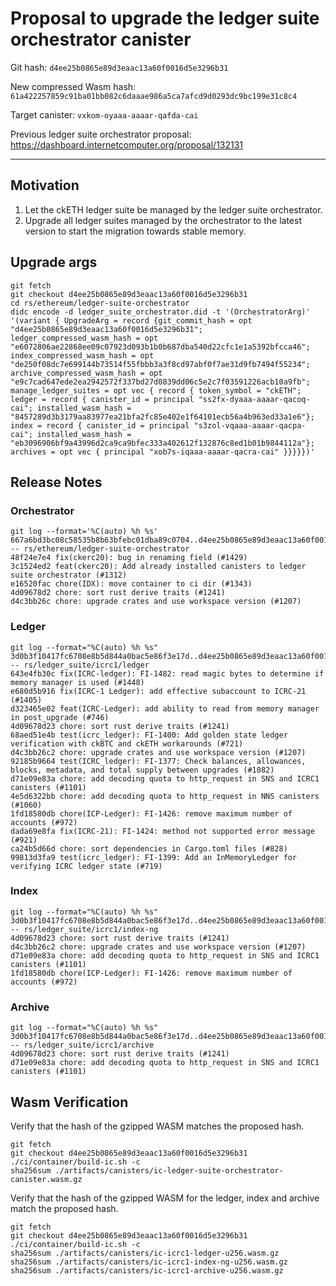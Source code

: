 # Proposal to upgrade the ledger suite orchestrator canister

Git hash: `d4ee25b0865e89d3eaac13a60f0016d5e3296b31`

New compressed Wasm hash: `61a422257859c91ba01bb082c6daaae986a5ca7afcd9d0293dc9bc199e31c8c4`

Target canister: `vxkom-oyaaa-aaaar-qafda-cai`

Previous ledger suite orchestrator proposal: https://dashboard.internetcomputer.org/proposal/132131

---

## Motivation

1. Let the ckETH ledger suite be managed by the ledger suite orchestrator.
2. Upgrade all ledger suites managed by the orchestrator to the latest version to start the migration towards stable memory.

## Upgrade args

```
git fetch
git checkout d4ee25b0865e89d3eaac13a60f0016d5e3296b31
cd rs/ethereum/ledger-suite-orchestrator
didc encode -d ledger_suite_orchestrator.did -t '(OrchestratorArg)' '(variant { UpgradeArg = record {git_commit_hash = opt "d4ee25b0865e89d3eaac13a60f0016d5e3296b31"; ledger_compressed_wasm_hash = opt "e6072806ae22868ee09c07923d093b1b0b687dba540d22cfc1e1a5392bfcca46"; index_compressed_wasm_hash = opt "de250f08dc7e699144b73514f55fbbb3a3f8cd97abf0f7ae31d9fb7494f55234"; archive_compressed_wasm_hash = opt "e9c7cad647ede2ea2942572f337bd27d0839dd06c5e2c7f03591226acb10a9fb"; manage_ledger_suites = opt vec { record { token_symbol = "ckETH"; ledger = record { canister_id = principal "ss2fx-dyaaa-aaaar-qacoq-cai"; installed_wasm_hash = "8457289d3b3179aa83977ea21bfa2fc85e402e1f64101ecb56a4b963ed33a1e6"}; index = record { canister_id = principal "s3zol-vqaaa-aaaar-qacpa-cai"; installed_wasm_hash = "eb3096906bf9a43996d2ca9ca9bfec333a402612f132876c8ed1b01b9844112a"}; archives = opt vec { principal "xob7s-iqaaa-aaaar-qacra-cai" }}}}})'
```

## Release Notes

### Orchestrator
```
git log --format='%C(auto) %h %s' 667a6bd3bc08c58535b8b63bfebc01dba89c0704..d4ee25b0865e89d3eaac13a60f0016d5e3296b31 -- rs/ethereum/ledger-suite-orchestrator
48f24e7e4 fix(ckerc20): bug in renaming field (#1429)
3c1524ed2 feat(ckerc20): Add already installed canisters to ledger suite orchestrator (#1312)
e16520fac chore(IDX): move container to ci dir (#1343)
4d09678d2 chore: sort rust derive traits (#1241)
d4c3bb26c chore: upgrade crates and use workspace version (#1207)
 ```

### Ledger

```
git log --format="%C(auto) %h %s" 3d0b3f10417fc6708e8b5d844a0bac5e86f3e17d..d4ee25b0865e89d3eaac13a60f0016d5e3296b31 -- rs/ledger_suite/icrc1/ledger
643e4fb30c fix(ICRC-ledger): FI-1482: read magic bytes to determine if memory manager is used (#1448)
e680d5b916 fix(ICRC-1 Ledger): add effective subaccount to ICRC-21 (#1405)
d323465e02 feat(ICRC-Ledger): add ability to read from memory manager in post_upgrade (#746)
4d09678d23 chore: sort rust derive traits (#1241)
68aed51e4b test(icrc_ledger): FI-1400: Add golden state ledger verification with ckBTC and ckETH workarounds (#721)
d4c3bb26c2 chore: upgrade crates and use workspace version (#1207)
92185b9664 test(ICRC_ledger): FI-1377: Check balances, allowances, blocks, metadata, and total supply between upgrades (#1082)
d71e09e83a chore: add decoding quota to http_request in SNS and ICRC1 canisters (#1101)
4e5d6322bb chore: add decoding quota to http_request in NNS canisters (#1060)
1fd18580db chore(ICP-Ledger): FI-1426: remove maximum number of accounts (#972)
dada69e8fa fix(ICRC-21): FI-1424: method not supported error message (#921)
ca24b5d66d chore: sort dependencies in Cargo.toml files (#828)
99813d3fa9 test(icrc_ledger): FI-1399: Add an InMemoryLedger for verifying ICRC ledger state (#719)
```

### Index

```
git log --format="%C(auto) %h %s" 3d0b3f10417fc6708e8b5d844a0bac5e86f3e17d..d4ee25b0865e89d3eaac13a60f0016d5e3296b31 -- rs/ledger_suite/icrc1/index-ng
4d09678d23 chore: sort rust derive traits (#1241)
d4c3bb26c2 chore: upgrade crates and use workspace version (#1207)
d71e09e83a chore: add decoding quota to http_request in SNS and ICRC1 canisters (#1101)
1fd18580db chore(ICP-Ledger): FI-1426: remove maximum number of accounts (#972)
```

### Archive

```
git log --format="%C(auto) %h %s" 3d0b3f10417fc6708e8b5d844a0bac5e86f3e17d..d4ee25b0865e89d3eaac13a60f0016d5e3296b31 -- rs/ledger_suite/icrc1/archive
4d09678d23 chore: sort rust derive traits (#1241)
d71e09e83a chore: add decoding quota to http_request in SNS and ICRC1 canisters (#1101)
```


## Wasm Verification

Verify that the hash of the gzipped WASM matches the proposed hash.

```
git fetch
git checkout d4ee25b0865e89d3eaac13a60f0016d5e3296b31
./ci/container/build-ic.sh -c
sha256sum ./artifacts/canisters/ic-ledger-suite-orchestrator-canister.wasm.gz
```

Verify that the hash of the gzipped WASM for the ledger, index and archive match the proposed hash.

```
git fetch
git checkout d4ee25b0865e89d3eaac13a60f0016d5e3296b31
./ci/container/build-ic.sh -c
sha256sum ./artifacts/canisters/ic-icrc1-ledger-u256.wasm.gz
sha256sum ./artifacts/canisters/ic-icrc1-index-ng-u256.wasm.gz
sha256sum ./artifacts/canisters/ic-icrc1-archive-u256.wasm.gz
```
